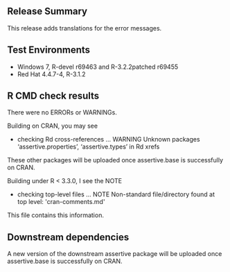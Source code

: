 ## Release Summary

This release adds translations for the error messages.

## Test Environments

* Windows 7, R-devel r69463 and R-3.2.2patched r69455
* Red Hat 4.4.7-4, R-3.1.2

## R CMD check results

There were no ERRORs or WARNINGs.

Building on CRAN, you may see 

* checking Rd cross-references ... WARNING
Unknown packages ‘assertive.properties’, ‘assertive.types’ in Rd xrefs

These other packages will be uploaded once assertive.base is successfully on CRAN.

Building under R < 3.3.0, I see the NOTE

* checking top-level files ... NOTE
Non-standard file/directory found at top level:
  'cran-comments.md'

This file contains this information.

## Downstream dependencies

A new version of the downstream assertive package will be uploaded once 
assertive.base is successfully on CRAN.
